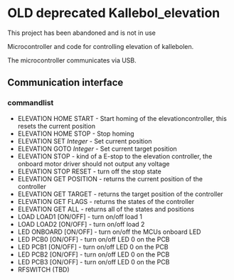 # OLD deprecated Kallebol_elevation
This project has been abandoned and is not in use

Microcontroller and code for controlling elevation of kallebolen.

The microcontroller communicates via USB.

## Communication interface
 
### commandlist

 - ELEVATION HOME START    - Start homing of the elevationcontroller, this resets the current position
 - ELEVATION HOME STOP     - Stop homing
 - ELEVATION SET *Integer* - Set current position
 - ELEVATION GOTO *Integer* - Set current target position
 - ELEVATION STOP          - kind of a E-stop to the elevation controller, the onboard motor driver should not output any voltage
 - ELEVATION STOP RESET    - turn off the stop state
 - ELEVATION GET POSITION  - returns the current position of the controller
 - ELEVATION GET TARGET    - returns the target position of the controller
 - ELEVATION GET FLAGS     - returns the states of the controller
 - ELEVATION GET ALL       - returns all of the states and positions
 - LOAD LOAD1 [ON/OFF]     - turn on/off load 1
 - LOAD LOAD2 [ON/OFF]     - turn on/off load 2
 - LED ONBOARD [ON/OFF]    - turn on/off the MCUs onboard LED
 - LED PCB0 [ON/OFF]       - turn on/off LED 0 on the PCB
 - LED PCB1 [ON/OFF]       - turn on/off LED 0 on the PCB
 - LED PCB2 [ON/OFF]       - turn on/off LED 0 on the PCB
 - LED PCB3 [ON/OFF]       - turn on/off LED 0 on the PCB
 - RFSWITCH    (TBD)
